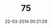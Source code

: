 ---
layout: post
title:  "75"
date: 22-03-2014 00:21:29
categories: jekyll update
language: 'ru'
image: 075.png
---
